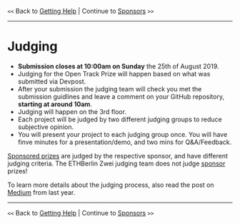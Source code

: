 `<<` Back to [Getting Help](./mentors.md) | Continue to [Sponsors](./sponsors.md) `>>`

---

# Judging

-   **Submission closes at 10:00am on Sunday** the 25th of August 2019.
-   Judging for the Open Track Prize will happen based on what was submitted via Devpost.
-   After your submission the judging team will check you met the submission guidlines and leave a comment on your GitHub repository, **starting at around 10am**.
-   Judging will happen on the 3rd floor.
-   Each project will be judged by two different judging groups to reduce subjective opinion.
-   You will present your project to each judging group once. You will have finve minutes for a presentation/demo, and two mins for Q&A/Feedback.

[Sponsored prizes](./bounties.md) are judged by the respective sponsor, and have different judging criteria. The ETHBerlin Zwei judging team does not judge [sponsor](./sponsors.md) prizes!

To learn more details about the judging process, also read the post on [Medium](https://medium.com/ethberlin/open-sourcing-our-judging-process-75b77f6ba459) from last year.

---

`<<` Back to [Getting Help](./mentors.md) | Continue to [Sponsors](./sponsors.md) `>>`